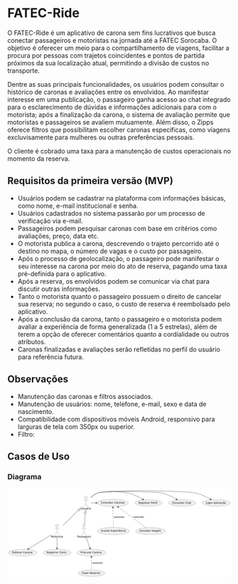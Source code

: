 # FATEC-Ride

O FATEC-Ride é um aplicativo de carona sem fins lucrativos que busca conectar passageiros e motoristas na jornada até a FATEC Sorocaba. O objetivo é oferecer um meio para o compartilhamento de viagens, facilitar a procura por pessoas com trajetos coincidentes e pontos de partida próximos da sua localização atual, permitindo a divisão de custos no transporte.

Dentre as suas principais funcionalidades, os usuários podem consultar o histórico de caronas e avaliações entre os envolvidos. Ao manifestar interesse em uma publicação, o passageiro ganha acesso ao chat integrado para o esclarecimento de dúvidas e informações adicionais para com o motorista; após a finalização da carona, o sistema de avaliação permite que motoristas e passageiros se avaliem mutuamente. Além disso, o Zipps oferece filtros que possibilitam escolher caronas específicas, como viagens excluvisamente para mulheres ou outras preferências pessoais.

O cliente é cobrado uma taxa para a manutenção de custos operacionais no momento da reserva.

## Requisitos da primeira versão (MVP)

- Usuários podem se cadastrar na plataforma com informações básicas, como nome, e-mail institucional e senha.
- Usuários cadastrados no sistema passarão por um processo de verificação via e-mail.
- Passageiros podem pesquisar caronas com base em critérios como avaliações, preço, data etc.
- O motorista publica a carona, descrevendo o trajeto percorrido até o destino no mapa, o número de vagas e o custo por passageiro.
- Após o processo de geolocalização, o passageiro pode manifestar o seu interesse na carona por meio do ato de reserva, pagando uma taxa pré-definida para o aplicativo.
- Após a reserva, os envolvidos podem se comunicar via chat para discutir outras informações.
- Tanto o motorista quanto o passageiro possuem o direito de cancelar sua reserva; no segundo o caso, o custo de reserva é reembolsado pelo aplicativo.
- Após a conclusão da carona, tanto o passageiro e o motorista podem avaliar a experiência de forma generalizada (1 a 5 estrelas), além de terem a opção de oferecer comentários quanto a cordialidade ou outros atributos.
- Caronas finalizadas e avaliações serão refletidas no perfil do usuário para referência futura.

## Observações

- Manutenção das caronas e filtros associados.
- Manutenção de usuários: nome, telefone, e-mail, sexo e data de nascimento.
- Compatibilidade com dispositivos móveis Android, responsivo para larguras de tela com 350px ou superior.
- Filtro:

## Casos de Uso

### Diagrama

![Casos de Uso](docs/usecase/usecases.png)
